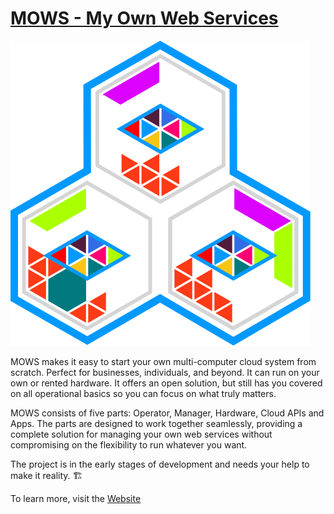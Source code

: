 # [MOWS - My Own Web Services](https://mows.vindelicum.eu)

![MOWS Logo](./website/public/assets/logos/mows_logo.svg)

MOWS makes it easy to start your own multi-computer cloud system from scratch. Perfect for businesses, individuals, and beyond. It can run on your own or rented hardware. It offers an open solution, but still has you covered on all operational basics so you can focus on what truly matters.

MOWS consists of five parts: Operator, Manager, Hardware, Cloud APIs and Apps.
The parts are designed to work together seamlessly, providing a complete
solution for managing your own web services without compromising on the
flexibility to run whatever you want.

The project is in the early stages of development and needs your help to make it reality. 🏗️

To learn more, visit the [Website](https://mows.vindelicum.eu)
